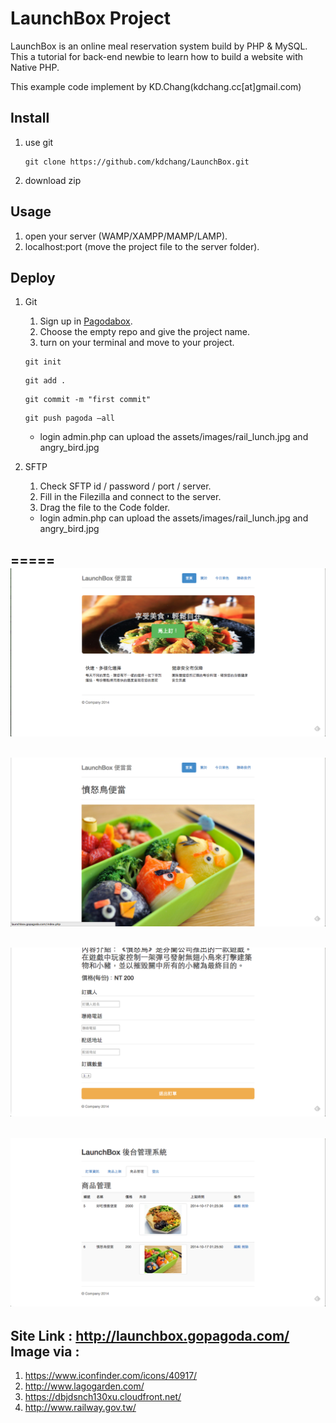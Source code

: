 # LaunchBox Project 
LaunchBox is an online meal reservation system build by PHP & MySQL. This a tutorial for back-end newbie to learn how to build a website with Native PHP. 

This example code implement by KD.Chang(kdchang.cc[at]gmail.com)

## Install
1. use git
	```
	git clone https://github.com/kdchang/LaunchBox.git
	```

2. download zip

## Usage
1. open your server (WAMP/XAMPP/MAMP/LAMP).
2. localhost:port (move the project file to the server folder).

## Deploy
1. Git
	1. Sign up in [Pagodabox](https://pagodabox.com/).
	2. Choose the empty repo and give the project name. 
	3. turn on your terminal and move to your project.
	```
	git init 
	```
	```
	git add .
	```
	```
	git commit -m "first commit"
	```
	```
	git push pagoda —all
	```
	* login admin.php can upload the assets/images/rail_lunch.jpg and angry_bird.jpg

2. SFTP
	1. Check SFTP id / password / port / server.
	2. Fill in the Filezilla and connect to the server.
	3. Drag the file to the Code folder.
	* login admin.php can upload the assets/images/rail_lunch.jpg and angry_bird.jpg

=====
![index](assets/images/index.png)
-----
![order](assets/images/order_1.png)
-----
![order](assets/images/order_2.png)
-----
![admin](assets/images/admin.png)
-----
Site Link : http://launchbox.gopagoda.com/
Image via : 
-----
1. https://www.iconfinder.com/icons/40917/
2. http://www.lagogarden.com/
3. https://dbjdsnch130xu.cloudfront.net/
4. http://www.railway.gov.tw/